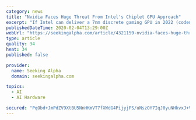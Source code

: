 ```yaml
---
category: news
title: "Nvidia Faces Huge Threat From Intel's Chiplet GPU Approach"
excerpt: "If Intel can deliver a 7nm discrete gaming GPU in 2022 (codenamed Jupiter Sound, according to an old rumor), though, then it may have a very good chance of competing the full generation toe-to-toe against Nvidia’s 5nm lineup. In a recent article, I described AI in the data center as one of Intel’s main growth drivers this decade."
publishedDateTime: 2020-02-04T13:29:00Z
webUrl: "https://seekingalpha.com/article/4321159-nvidia-faces-huge-threat-from-intels-chiplet-gpu-approach"
type: article
quality: 34
heat: 34
published: false

provider:
  name: Seeking Alpha
  domain: seekingalpha.com

topics:
  - AI
  - AI Hardware

secured: "PqObd+JmPdZV9XtBU5NnHKmVT7fXWdG4PijyjFS/uNszOY7IqJ0yuNHkvxJ+VI+sJOEpQPfE3s2hmrRIs3To/QlR4HgXA57rBMRF7NTYzQDqkdlGcvn/6k1ta3umkAP/CcRkh1oD4kPCf+sYjWFumZ00Nwc3ruqFCPglAIn+Ekl9/wqYKQJO0C4NA0HTio7wB02hFmtTRkIfiai/QvqOZXaGi0ldV24XhrerEqBgXx4ZOry9FuDmLOBXQ3lIY85WDxOQuYUdo91e9GAaI8U13GPnbDTPYhNXRpUoWaoGjGB5lCOzRoy6OnofG3tBz/mFbj9X58XRMZb6xJNVKsQBSmCajA3qdP0Xv8QUm5eJBqKXjbxUOfhfAXjgqhCnJiovj27O5UNvK+GQpir49BJkNBt2mRnSwSusmW2Y/4FVfVg9nu4tjKp0L2ub3rRgPgiK6Vf6R7494mKyvyM13joXYLUux8m9riAFY4ow9ozXWTs=;JxXKV0uCho5BT0jdBHoKtA=="
---
```


